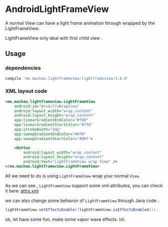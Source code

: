 # AndroidLightFrameView

A normal View can have a light frame animation through wrapped by the LightFrameView.

LightFrameView only deal with first child view .

[]()

## Usage

### dependencies

```groovy
compile 'me.machao.lightframeview:lightframeview:1.0.0'
```

### XML layout code
```XML
<me.machao.lightframeview.LightFrameView
    android:id="@+id/lfvWrapView"
    android:layout_width="wrap_content"
    android:layout_height="wrap_content"
    app:linearGradientEndColor="#f00"
    app:linearGradientStartColor="#ff0"
    app:strokeWidth="2dp"
    app:sweepGradientEndColor="#0f0"
    app:sweepGradientStartColor="#00f">

    <Button
        android:layout_width="wrap_content"
        android:layout_height="wrap_content"
        android:text="LightFrameView wrap View" />
</me.machao.lightframeview.LightFrameView>
```

All we need to do is using `LightFrameView` wrap your normal `View`.

As we can see , `LightFrameView` support some xml attributes, you can check it here:
[attrs.xml](https://github.com/foolhorse/AndroidLightFrameView/blob/master/lightframeview/src/main/res/values/attrs.xml)

we can also change some behavior of `LightFrameView` through Java code :

```Java
lightFrameView.setEffectsEnable(!lightFrameView.isEffectsEnabled());
```

ok, let have some fun, make some vapor wave effects. lol.


[]()